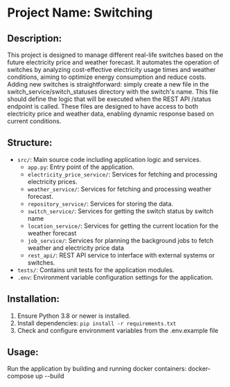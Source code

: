 # Project Name: Switching

## Description:
This project is designed to manage different real-life switches based on the future electricity price and weather forecast. It automates the operation of switches by analyzing cost-effective electricity usage times and weather conditions, aiming to optimize energy consumption and reduce costs.
Adding new switches is straightforward: simply create a new file in the switch_service/switch_statuses directory with the switch's name. This file should define the logic that will be executed when the REST API /status endpoint is called. These files are designed to have access to both electricity price and weather data, enabling dynamic response based on current conditions.


## Structure:
- `src/`: Main source code including application logic and services.
  - `app.py`: Entry point of the application.
  - `electricity_price_service/`: Services for fetching and processing electricity prices.
  - `weather_service/`: Services for fetching and processing weather forecast.
  - `repository_service/`: Services for storing the data.
  - `switch_service/`: Services for getting the switch status by switch name
  - `location_service/`: Services for getting the current location for the weather forecast
  - `job_service/`: Services for planning the background jobs to fetch weather and electricity price data
  - `rest_api/`: REST API service to interface with external systems or switches.
- `tests/`: Contains unit tests for the application modules.
- `.env`: Environment variable configuration settings for the application.

## Installation:
1. Ensure Python 3.8 or newer is installed.
2. Install dependencies: `pip install -r requirements.txt`
3. Check and configure environment variables from the .env.example file

## Usage:
Run the application by building and running docker containers:
docker-compose up --build
